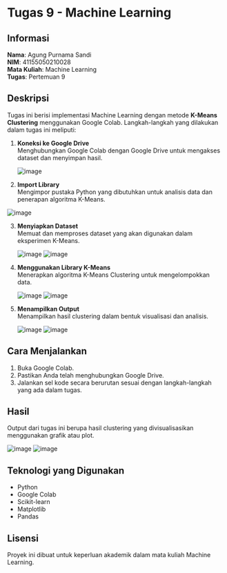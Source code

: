 # Tugas 9 - Machine Learning

## Informasi  
**Nama**: Agung Purnama Sandi  
**NIM**: 41155050210028  
**Mata Kuliah**: Machine Learning  
**Tugas**: Pertemuan 9  

## Deskripsi  
Tugas ini berisi implementasi Machine Learning dengan metode **K-Means Clustering** menggunakan Google Colab. Langkah-langkah yang dilakukan dalam tugas ini meliputi:

1. **Koneksi ke Google Drive**  
   Menghubungkan Google Colab dengan Google Drive untuk mengakses dataset dan menyimpan hasil.

   ![image](https://github.com/user-attachments/assets/6047f70e-90bc-4f43-99bd-f4c2012b2c57)

2. **Import Library**  
   Mengimpor pustaka Python yang dibutuhkan untuk analisis data dan penerapan algoritma K-Means.

  ![image](https://github.com/user-attachments/assets/120a5bb9-0b4d-40c7-8664-89827768109c)

3. **Menyiapkan Dataset**  
   Memuat dan memproses dataset yang akan digunakan dalam eksperimen K-Means.

   ![image](https://github.com/user-attachments/assets/857d42c3-2e9a-43ea-9ebd-6f0ba0fa7f88)
   ![image](https://github.com/user-attachments/assets/de0bf0b7-9798-48db-8a15-da9ec4e5f8c6)

4. **Menggunakan Library K-Means**  
   Menerapkan algoritma K-Means Clustering untuk mengelompokkan data.

   ![image](https://github.com/user-attachments/assets/6030ec02-302a-4978-b61c-fcd389cb9c04)
   ![image](https://github.com/user-attachments/assets/b3172703-33de-4ff8-8a85-63d2b8cb1119)

6. **Menampilkan Output**  
   Menampilkan hasil clustering dalam bentuk visualisasi dan analisis.

   ![image](https://github.com/user-attachments/assets/06869ca9-d14b-404c-87ce-10114439c131)
   ![image](https://github.com/user-attachments/assets/c029bec8-91d2-45b6-9e4a-1c045dfa7528)

## Cara Menjalankan  
1. Buka Google Colab.  
2. Pastikan Anda telah menghubungkan Google Drive.  
3. Jalankan sel kode secara berurutan sesuai dengan langkah-langkah yang ada dalam tugas.  

## Hasil  
Output dari tugas ini berupa hasil clustering yang divisualisasikan menggunakan grafik atau plot.  

![image](https://github.com/user-attachments/assets/06869ca9-d14b-404c-87ce-10114439c131)
![image](https://github.com/user-attachments/assets/c029bec8-91d2-45b6-9e4a-1c045dfa7528)

## Teknologi yang Digunakan  
- Python  
- Google Colab  
- Scikit-learn  
- Matplotlib  
- Pandas  

## Lisensi  
Proyek ini dibuat untuk keperluan akademik dalam mata kuliah Machine Learning.  

